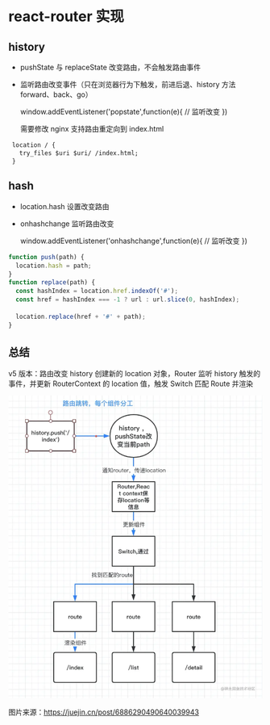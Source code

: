 # react-router 实现

## history

- pushState 与 replaceState 改变路由，不会触发路由事件
- 监听路由改变事件（只在浏览器行为下触发，前进后退、history 方法 forward、back、go）

  window.addEventListener('popstate',function(e){ // 监听改变 })

  需要修改 nginx 支持路由重定向到 index.html

```nginx
 location / {
   try_files $uri $uri/ /index.html;
 }
```

## hash

- location.hash 设置改变路由
- onhashchange 监听路由改变

  window.addEventListener('onhashchange',function(e){ // 监听改变 })

```js
function push(path) {
  location.hash = path;
}
function replace(path) {
  const hashIndex = location.href.indexOf('#');
  const href = hashIndex === -1 ? url : url.slice(0, hashIndex);

  location.replace(href + '#' + path);
}
```

## 总结

v5 版本：路由改变 history 创建新的 location 对象，Router 监听 history 触发的事件，并更新 RouterContext 的 location 值，触发 Switch 匹配 Route 并渲染

![](../assets/9.awebp)

图片来源：<https://juejin.cn/post/6886290490640039943>
